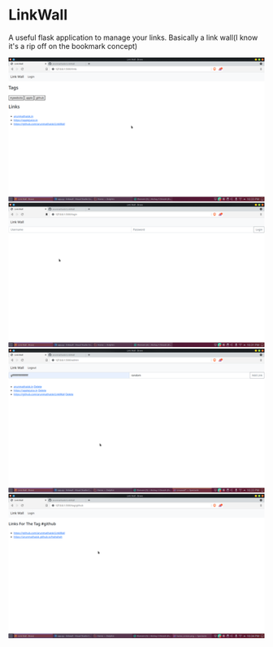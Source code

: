 # LinkWall

A useful flask application to manage your links.
Basically a link wall(I know it's a rip off on the bookmark concept)

![Screenshot](linkwall_demo_images/home_screen.png)
![Screenshot](linkwall_demo_images/login.png)
![Screenshot](linkwall_demo_images/new_link.png)
![Screenshot](linkwall_demo_images/tag_grouping.png)


